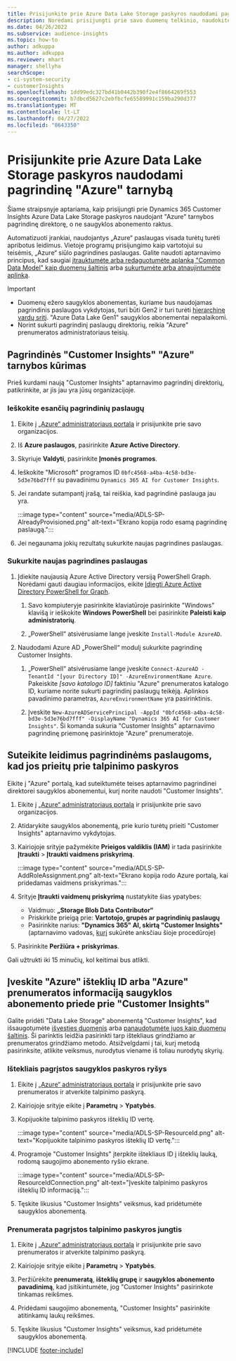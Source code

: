 ```yaml
---
title: Prisijunkite prie Azure Data Lake Storage paskyros naudodami pagrindinę tarnybą
description: Norėdami prisijungti prie savo duomenų telkinio, naudokite pagrindinę "Azure" tarnybą.
ms.date: 04/26/2022
ms.subservice: audience-insights
ms.topic: how-to
author: adkuppa
ms.author: adkuppa
ms.reviewer: mhart
manager: shellyha
searchScope:
- ci-system-security
- customerInsights
ms.openlocfilehash: 1dd99edc327bd41b0442b390f2e4f8664269f553
ms.sourcegitcommit: b7dbcd5627c2ebfbcfe65589991c159ba290d377
ms.translationtype: MT
ms.contentlocale: lt-LT
ms.lasthandoff: 04/27/2022
ms.locfileid: "8643350"
---
```

# <a name="connect-to-an-azure-data-lake-storage-account-by-using-an-azure-service-principal"></a>Prisijunkite prie Azure Data Lake Storage paskyros naudodami pagrindinę "Azure" tarnybą

Šiame straipsnyje aptariama, kaip prisijungti prie Dynamics 365 Customer Insights Azure Data Lake Storage paskyros naudojant "Azure" tarnybos pagrindinę direktorę, o ne saugyklos abonemento raktus. 

Automatizuoti įrankiai, naudojantys „Azure“ paslaugas visada turėtų turėti apribotus leidimus. Vietoje programų prisijungimo kaip vartotojui su teisėmis, „Azure“ siūlo pagrindines paslaugas. Galite naudoti aptarnavimo principus, kad saugiai [įtrauktumėte arba redaguotumėte aplanką "Common Data Model" kaip duomenų šaltinis](connect-common-data-model.md) arba [sukurtumėte arba atnaujintumėte aplinką](create-environment.md).

> [!IMPORTANT]
> - Duomenų ežero saugyklos abonementas, kuriame bus naudojamas pagrindinis paslaugos vykdytojas, turi būti Gen2 ir turi turėti [hierarchinę vardų sritį](/azure/storage/blobs/data-lake-storage-namespace). "Azure Data Lake Gen1" saugyklos abonementai nepalaikomi.
> - Norint sukurti pagrindinį paslaugų direktorių, reikia "Azure" prenumeratos administratoriaus teisių.

## <a name="create-an-azure-service-principal-for-customer-insights"></a>Pagrindinės "Customer Insights" "Azure" tarnybos kūrimas

Prieš kurdami naują "Customer Insights" aptarnavimo pagrindinį direktorių, patikrinkite, ar jis jau yra jūsų organizacijoje.

### <a name="look-for-an-existing-service-principal"></a>Ieškokite esančių pagrindinių paslaugų

1. Eikite į [„Azure“ administratoriaus portalą](https://portal.azure.com) ir prisijunkite prie savo organizacijos.

2. Iš **Azure paslaugos**, pasirinkite **Azure Active Directory**.

3. Skyriuje **Valdyti**, pasirinkite **Įmonės programos**.

4. Ieškokite "Microsoft" programos ID `0bfc4568-a4ba-4c58-bd3e-5d3e76bd7fff` su pavadinimu `Dynamics 365 AI for Customer Insights`.

5. Jei randate sutampantį įrašą, tai reiškia, kad pagrindinė paslauga jau yra. 
   
   :::image type="content" source="media/ADLS-SP-AlreadyProvisioned.png" alt-text="Ekrano kopija rodo esamą pagrindinę paslaugą.":::
   
6. Jei negaunama jokių rezultatų sukurkite naujas pagrindines paslaugas.

### <a name="create-a-new-service-principal"></a>Sukurkite naujas pagrindines paslaugas

1. Įdiekite naujausią Azure Active Directory versiją PowerShell Graph. Norėdami gauti daugiau informacijos, eikite [Įdiegti Azure Active Directory PowerShell for Graph](/powershell/azure/active-directory/install-adv2).

   1. Savo kompiuteryje pasirinkite klaviatūroje pasirinkite "Windows" klavišą ir ieškokite **Windows PowerShell** bei pasirinkite **Paleisti kaip administratorių**.
   
   1. „PowerShell“ atsivėrusiame lange įveskite `Install-Module AzureAD`.

2. Naudodami Azure AD „PowerShell“ modulį sukurkite pagrindinę Customer Insights.

   1. „PowerShell“ atsivėrusiame lange įveskite `Connect-AzureAD -TenantId "[your Directory ID]" -AzureEnvironmentName Azure`. Pakeiskite *[savo katalogo ID]* faktiniu "Azure" prenumeratos katalogo ID, kuriame norite sukurti pagrindinį paslaugų teikėją. Aplinkos pavadinimo parametras, `AzureEnvironmentName` yra pasirinktinis.
  
   1. Įveskite `New-AzureADServicePrincipal -AppId "0bfc4568-a4ba-4c58-bd3e-5d3e76bd7fff" -DisplayName "Dynamics 365 AI for Customer Insights"`. Ši komanda sukuria "Customer Insights" aptarnavimo pagrindinę priemonę pasirinktoje "Azure" prenumeratoje. 

## <a name="grant-permissions-to-the-service-principal-to-access-the-storage-account"></a>Suteikite leidimus pagrindinėms paslaugoms, kad jos prieitų prie talpinimo paskyros

Eikite į "Azure" portalą, kad suteiktumėte teises aptarnavimo pagrindinei direktorei saugyklos abonementui, kurį norite naudoti "Customer Insights".

1. Eikite į [„Azure“ administratoriaus portalą](https://portal.azure.com) ir prisijunkite prie savo organizacijos.

1. Atidarykite saugyklos abonementą, prie kurio turėtų prieiti "Customer Insights" aptarnavimo vykdytojas.

1. Kairiojoje srityje pažymėkite **Prieigos valdiklis (IAM)** ir tada pasirinkite **Įtraukti** > **Įtraukti vaidmens priskyrimą**.

   :::image type="content" source="media/ADLS-SP-AddRoleAssignment.png" alt-text="Ekrano kopija rodo Azure portalą, kai pridedamas vaidmens priskyrimas.":::

1. Srityje **Įtraukti vaidmenų priskyrimą** nustatykite šias ypatybes:
   - Vaidmuo: **„Storage Blob Data Contributor“**
   - Priskirkite prieigą prie: **Vartotojo, grupės ar pagrindinių paslaugų**
   - Pasirinkite narius: **"Dynamics 365" AI, skirtą "Customer Insights"** (aptarnavimo vadovas, [kurį](#create-a-new-service-principal) sukūrėte anksčiau šioje procedūroje)

1.  Pasirinkite **Peržiūra + priskyrimas**.

Gali užtrukti iki 15 minučių, kol keitimai bus atlikti.

## <a name="enter-the-azure-resource-id-or-the-azure-subscription-details-in-the-storage-account-attachment-to-customer-insights"></a>Įveskite "Azure" išteklių ID arba "Azure" prenumeratos informaciją saugyklos abonemento priede prie "Customer Insights"

Galite pridėti "Data Lake Storage" abonementą "Customer Insights", kad išsaugotumėte [išvesties duomenis](manage-environments.md) arba [panaudotumėte juos kaip duomenų šaltinis](connect-dataverse-managed-lake.md). Ši parinktis leidžia pasirinkti tarp ištekliaus grindžiamo ar prenumeratos grindžiamo metodo. Atsižvelgdami į tai, kurį metodą pasirinksite, atlikite veiksmus, nurodytus viename iš toliau nurodytų skyrių.

### <a name="resource-based-storage-account-connection"></a>Ištekliais pagrįstos saugyklos paskyros ryšys

1. Eikite į [„Azure“ administratoriaus portalą](https://portal.azure.com) ir prisijunkite prie savo prenumeratos ir atverkite talpinimo paskyrą.

1. Kairiojoje srityje eikite į **Parametrų** > **Ypatybės**.

1. Kopijuokite talpinimo paskyros išteklių ID vertę.

   :::image type="content" source="media/ADLS-SP-ResourceId.png" alt-text="Kopijuokite talpinimo paskyros išteklių ID vertę.":::

1. Programoje "Customer Insights" įterpkite ištekliaus ID į išteklių lauką, rodomą saugojimo abonemento ryšio ekrane.

   :::image type="content" source="media/ADLS-SP-ResourceIdConnection.png" alt-text="Įveskite talpinimo paskyros išteklių ID informaciją.":::   

1. Tęskite likusius "Customer Insights" veiksmus, kad pridėtumėte saugyklos abonementą.

### <a name="subscription-based-storage-account-connection"></a>Prenumerata pagrįstos talpinimo paskyros jungtis

1. Eikite į [„Azure“ administratoriaus portalą](https://portal.azure.com) ir prisijunkite prie savo prenumeratos ir atverkite talpinimo paskyrą.

1. Kairiojoje srityje eikite į **Parametrų** > **Ypatybės**.

1. Peržiūrėkite **prenumeratą**, **išteklių grupę** ir **saugyklos abonemento pavadinimą**, kad įsitikintumėte, jog "Customer Insights" pasirinkote tinkamas reikšmes.

1. Pridėdami saugojimo abonementą, "Customer Insights" pasirinkite atitinkamų laukų reikšmes.

1. Tęskite likusius "Customer Insights" veiksmus, kad pridėtumėte saugyklos abonementą.


[!INCLUDE [footer-include](includes/footer-banner.md)]